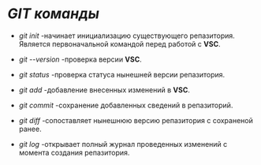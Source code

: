 # ***GIT команды***

+ *git init*
-начинает инициализацию существующего репазитория.
Является первоначальной командой перед работой с **VSC**.

+ *git --version*
-проверка версии **VSC**.

+ *git status*
-проверка статуса нынешней версии репазитория.

+ *git add*
-добавление внесенных изменений в **VSC**.

+ *git commit*
-сохранение добавленных сведений в репазиторий.

+ *git diff*
-сопоставляет нынешнюю версию репазитория с сохраненой ранее.

+ *git log*
-открывает полный журнал проведенных изменений с момента создания репазитория.